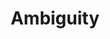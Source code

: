 ---
types: "word"

title: "Ambiguity"

categories: ['']

tags: ['Ambiguity']

arabic: 'الالتباس'

arexps: []

enwords: ['Ambiguity']

enexps: []

arlexicons: 'ل'

enlexicons: 'A'

authors: ['Ruqayya Roshdy']

translators: ['']

citations: 'العربية والذكاء الاصطناعي'

sources: 'مركز الملك عبدالله بن عبدالعزيز الدولي لخدمة اللغة العربية'

word: "true"

slug: ""
---